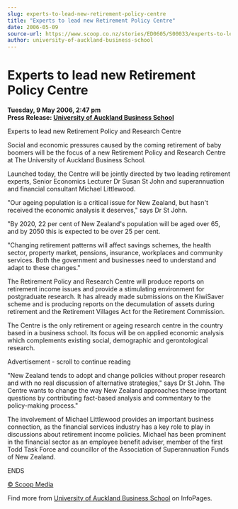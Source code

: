 ```yaml
---
slug: experts-to-lead-new-retirement-policy-centre
title: "Experts to lead new Retirement Policy Centre"
date: 2006-05-09
source-url: https://www.scoop.co.nz/stories/ED0605/S00033/experts-to-lead-new-retirement-policy-centre.htm
author: university-of-auckland-business-school
---
```

Experts to lead new Retirement Policy Centre
============================================

**Tuesday, 9 May 2006, 2:47 pm**  
**Press Release: [University of Auckland Business School](https://info.scoop.co.nz/University_of_Auckland_Business_School)**

Experts to lead new Retirement Policy and Research Centre

Social and economic pressures caused by the coming retirement of baby boomers will be the focus of a new Retirement Policy and Research Centre at The University of Auckland Business School.

Launched today, the Centre will be jointly directed by two leading retirement experts, Senior Economics Lecturer Dr Susan St John and superannuation and financial consultant Michael Littlewood.

"Our ageing population is a critical issue for New Zealand, but hasn't received the economic analysis it deserves," says Dr St John.

"By 2020, 22 per cent of New Zealand's population will be aged over 65, and by 2050 this is expected to be over 25 per cent.

"Changing retirement patterns will affect savings schemes, the health sector, property market, pensions, insurance, workplaces and community services. Both the government and businesses need to understand and adapt to these changes."

The Retirement Policy and Research Centre will produce reports on retirement income issues and provide a stimulating environment for postgraduate research. It has already made submissions on the KiwiSaver scheme and is producing reports on the decumulation of assets during retirement and the Retirement Villages Act for the Retirement Commission.

The Centre is the only retirement or ageing research centre in the country based in a business school. Its focus will be on applied economic analysis which complements existing social, demographic and gerontological research.

Advertisement - scroll to continue reading





"New Zealand tends to adopt and change policies without proper research and with no real discussion of alternative strategies," says Dr St John. The Centre wants to change the way New Zealand approaches these important questions by contributing fact-based analysis and commentary to the policy-making process."

The involvement of Michael Littlewood provides an important business connection, as the financial services industry has a key role to play in discussions about retirement income policies. Michael has been prominent in the financial sector as an employee benefit adviser, member of the first Todd Task Force and councillor of the Association of Superannuation Funds of New Zealand.

ENDS

[© Scoop Media](http://www.scoop.co.nz/about/terms.html)

Find more from [University of Auckland Business School](https://info.scoop.co.nz/University_of_Auckland_Business_School) on InfoPages.